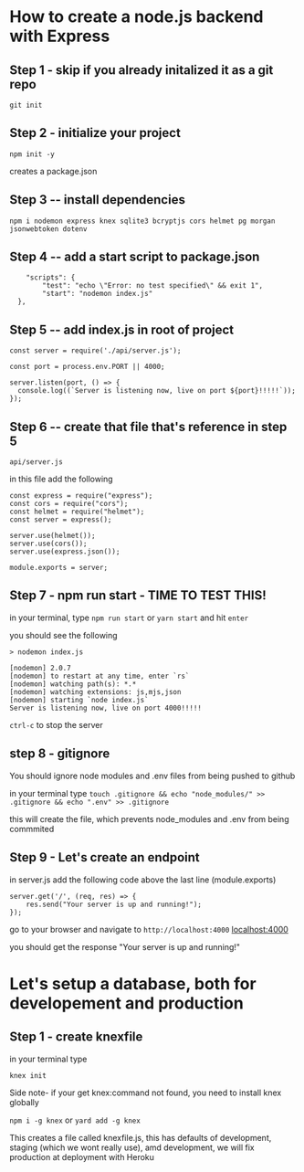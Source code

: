 # How to create a node.js backend with Express

## Step 1 - skip if you already initalized it as a git repo

`git init`

## Step 2 - initialize your project

`npm init -y`

creates a package.json

## Step 3 -- install dependencies

`npm i nodemon express knex sqlite3 bcryptjs cors helmet pg morgan jsonwebtoken dotenv`

## Step 4 -- add a start script to package.json

```
    "scripts": {
        "test": "echo \"Error: no test specified\" && exit 1",
        "start": "nodemon index.js"
  },
```

## Step 5 -- add index.js in root of project

```
const server = require('./api/server.js');

const port = process.env.PORT || 4000;

server.listen(port, () => {
  console.log((`Server is listening now, live on port ${port}!!!!!`));
});
```

## Step 6 -- create that file that's reference in step 5

`api/server.js`

in this file add the following

```
const express = require("express");
const cors = require("cors");
const helmet = require("helmet");
const server = express();

server.use(helmet());
server.use(cors());
server.use(express.json());

module.exports = server;
```

## Step 7 - npm run start - TIME TO TEST THIS!

in your terminal, type `npm run start` or `yarn start` and hit `enter`

you should see the following

```
> nodemon index.js

[nodemon] 2.0.7
[nodemon] to restart at any time, enter `rs`
[nodemon] watching path(s): *.*
[nodemon] watching extensions: js,mjs,json
[nodemon] starting `node index.js`
Server is listening now, live on port 4000!!!!!
```

`ctrl-c` to stop the server

## step 8 - gitignore

You should ignore node modules and .env files from being pushed to github

in your terminal type
`touch .gitignore && echo "node_modules/" >> .gitignore && echo ".env" >> .gitignore`

this will create the file, which prevents node_modules and .env from being commmited

## Step 9 - Let's create an endpoint

in server.js add the following code above the last line (module.exports)

```
server.get('/', (req, res) => {
	res.send("Your server is up and running!");
});
```

go to your browser and navigate to `http://localhost:4000`
[localhost:4000](http://localhost:4000)

you should get the response
"Your server is up and running!"

# Let's setup a database, both for developement and production

## Step 1 - create knexfile

in your terminal type

`knex init`

Side note- if your get knex:command not found, you need to install knex globally

`npm i -g knex` or `yard add -g knex`

This creates a file called knexfile.js, this has defaults of development, staging (which we wont really use), amd development, we will fix production at deployment with Heroku
